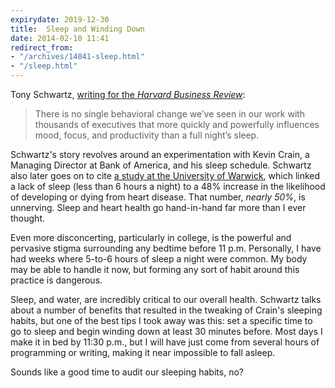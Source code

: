 ```yaml
---
expirydate: 2019-12-30
title:  Sleep and Winding Down
date: 2014-02-10 11:41
redirect_from:
- "/archives/14041-sleep.html"
- "/sleep.html"
---
```



Tony Schwartz, [writing for the _Harvard Business Review_](http://blogs.hbr.org/2012/07/the-secret-to-high-performance/):

> There is no single behavioral change we’ve seen in our work with thousands of executives that more quickly and powerfully influences mood, focus, and productivity than a full night’s sleep.

Schwartz's story revolves around an experimentation with Kevin Crain, a Managing Director at Bank of America, and his sleep schedule. Schwartz also later goes on to cite [a study at the University of Warwick](http://www.theguardian.com/lifeandstyle/2011/feb/09/sleep-medical-research), which linked a lack of sleep (less than 6 hours a night) to a 48% increase in the likelihood of developing or dying from heart disease. That number, _nearly 50%_, is unnerving. Sleep and heart health go hand-in-hand far more than I ever thought. 

Even more disconcerting, particularly in college, is the powerful and pervasive stigma surrounding any bedtime before 11 p.m. Personally, I have had weeks where 5-to-6 hours of sleep a night were common. My body may be able to handle it now, but forming any sort of habit around this practice is dangerous. 

Sleep, and water, are incredibly critical to our overall health. Schwartz talks about a number of benefits that resulted in the tweaking of Crain's sleeping habits, but one of the best tips I took away was this: set a specific time to go to sleep and begin winding down at least 30 minutes before. Most days I make it in bed by 11:30 p.m., but I will have just come from several hours of programming or writing, making it near impossible to fall asleep. 

Sounds like a good time to audit our sleeping habits, no? 
